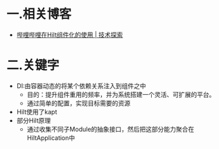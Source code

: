 # 一.相关博客
+ [哔哩哔哩在Hilt组件化的使用 | 技术探索](https://juejin.cn/post/6978407567047262222)

# 二.关键字
+ DI:由容器动态的将某个依赖关系注入到组件之中
  + 目的：提升组件重用的频率，并为系统搭建一个灵活、可扩展的平台。
  + 通过简单的配置，实现目标需要的资源
+ Hilt使用了kapt
+ 部分Hilt原理
  + 通过收集不同子Module的抽象接口，然后把这部分能力聚合在HiltApplication中
